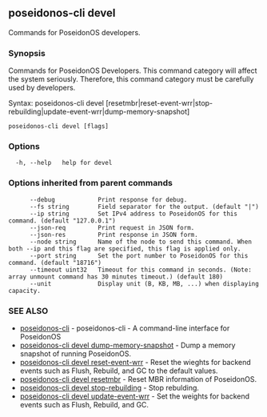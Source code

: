 ## poseidonos-cli devel

Commands for PoseidonOS developers.

### Synopsis


Commands for PoseidonOS Developers. This command category will affect
the system seriously. Therefore, this command category must be carefully used
by developers. 

Syntax: 
  poseidonos-cli devel [resetmbr|reset-event-wrr|stop-rebuilding|update-event-wrr|dump-memory-snapshot]

	  

```
poseidonos-cli devel [flags]
```

### Options

```
  -h, --help   help for devel
```

### Options inherited from parent commands

```
      --debug            Print response for debug.
      --fs string        Field separator for the output. (default "|")
      --ip string        Set IPv4 address to PoseidonOS for this command. (default "127.0.0.1")
      --json-req         Print request in JSON form.
      --json-res         Print response in JSON form.
      --node string      Name of the node to send this command. When both --ip and this flag are specified, this flag is applied only.
      --port string      Set the port number to PoseidonOS for this command. (default "18716")
      --timeout uint32   Timeout for this command in seconds. (Note: array unmount command has 30 minutes timeout.) (default 180)
      --unit             Display unit (B, KB, MB, ...) when displaying capacity.
```

### SEE ALSO

* [poseidonos-cli](poseidonos-cli.md)	 - poseidonos-cli - A command-line interface for PoseidonOS
* [poseidonos-cli devel dump-memory-snapshot](poseidonos-cli_devel_dump-memory-snapshot.md)	 - Dump a memory snapshot of running PoseidonOS.
* [poseidonos-cli devel reset-event-wrr](poseidonos-cli_devel_reset-event-wrr.md)	 - Reset the wieghts for backend events such as Flush, Rebuild, and GC to the default values.
* [poseidonos-cli devel resetmbr](poseidonos-cli_devel_resetmbr.md)	 - Reset MBR information of PoseidonOS.
* [poseidonos-cli devel stop-rebuilding](poseidonos-cli_devel_stop-rebuilding.md)	 - Stop rebulding.
* [poseidonos-cli devel update-event-wrr](poseidonos-cli_devel_update-event-wrr.md)	 - Set the weights for backend events such as Flush, Rebuild, and GC.

